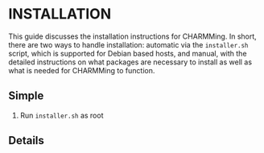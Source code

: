 # INSTALLATION

This guide discusses the installation instructions for CHARMMing. In short, there are two ways to handle installation: automatic via the `installer.sh` script, which is supported for Debian based hosts,  and manual, with the detailed instructions on what packages are necessary to install as well as what is needed for CHARMMing to function.

## Simple

1. Run `installer.sh` as root

## Details
